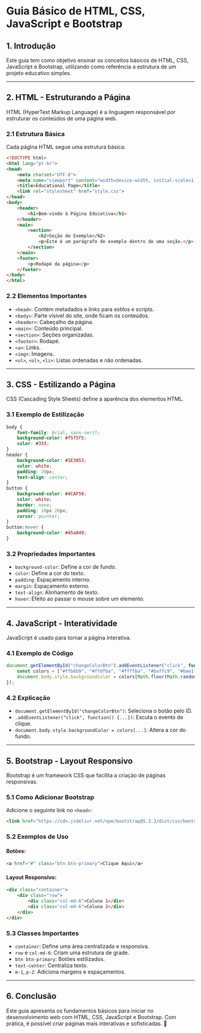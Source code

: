 # Guia Básico de HTML, CSS, JavaScript e Bootstrap

## 1. Introdução
Este guia tem como objetivo ensinar os conceitos básicos de HTML, CSS, JavaScript e Bootstrap, utilizando como referência a estrutura de um projeto educativo simples.

---

## 2. HTML - Estruturando a Página
HTML (HyperText Markup Language) é a linguagem responsável por estruturar os conteúdos de uma página web.

### 2.1 Estrutura Básica
Cada página HTML segue uma estrutura básica:
```html
<!DOCTYPE html>
<html lang="pt-br">
<head>
    <meta charset="UTF-8">
    <meta name="viewport" content="width=device-width, initial-scale=1.0">
    <title>Educational Page</title>
    <link rel="stylesheet" href="style.css">
</head>
<body>
    <header>
        <h1>Bem-vindo à Página Educativa</h1>
    </header>
    <main>
        <section>
            <h2>Seção de Exemplo</h2>
            <p>Este é um parágrafo de exemplo dentro de uma seção.</p>
        </section>
    </main>
    <footer>
        <p>Rodapé da página</p>
    </footer>
</body>
</html>
```

### 2.2 Elementos Importantes
- `<head>`: Contém metadados e links para estilos e scripts.
- `<body>`: Parte visível do site, onde ficam os conteúdos.
- `<header>`: Cabeçalho da página.
- `<main>`: Conteúdo principal.
- `<section>`: Seções organizadas.
- `<footer>`: Rodapé.
- `<a>`: Links.
- `<img>`: Imagens.
- `<ul>`, `<ol>`, `<li>`: Listas ordenadas e não ordenadas.

---

## 3. CSS - Estilizando a Página
CSS (Cascading Style Sheets) define a aparência dos elementos HTML.

### 3.1 Exemplo de Estilização
```css
body {
    font-family: Arial, sans-serif;
    background-color: #f5f5f5;
    color: #333;
}
header {
    background-color: #1E3053;
    color: white;
    padding: 20px;
    text-align: center;
}
button {
    background-color: #4CAF50;
    color: white;
    border: none;
    padding: 10px 20px;
    cursor: pointer;
}
button:hover {
    background-color: #45a049;
}
```

### 3.2 Propriedades Importantes
- `background-color`: Define a cor de fundo.
- `color`: Define a cor do texto.
- `padding`: Espaçamento interno.
- `margin`: Espaçamento externo.
- `text-align`: Alinhamento de texto.
- `hover`: Efeito ao passar o mouse sobre um elemento.

---

## 4. JavaScript - Interatividade
JavaScript é usado para tornar a página interativa.

### 4.1 Exemplo de Código
```js
document.getElementById("changeColorBtn").addEventListener("click", function() {
    const colors = ["#ffb6b9", "#ffdfba", "#ffffba", "#baffc9", "#bae1ff"];
    document.body.style.backgroundColor = colors[Math.floor(Math.random() * colors.length)];
});
```

### 4.2 Explicação
- `document.getElementById("changeColorBtn")`: Seleciona o botão pelo ID.
- `.addEventListener("click", function() {...})`: Escuta o evento de clique.
- `document.body.style.backgroundColor = colors[...]`: Altera a cor do fundo.

---

## 5. Bootstrap - Layout Responsivo
Bootstrap é um framework CSS que facilita a criação de páginas responsivas.

### 5.1 Como Adicionar Bootstrap
Adicione o seguinte link no `<head>`:
```html
<link href="https://cdn.jsdelivr.net/npm/bootstrap@5.3.3/dist/css/bootstrap.min.css" rel="stylesheet">
```

### 5.2 Exemplos de Uso
#### Botões:
```html
<a href="#" class="btn btn-primary">Clique Aqui</a>
```
#### Layout Responsivo:
```html
<div class="container">
    <div class="row">
        <div class="col-md-6">Coluna 1</div>
        <div class="col-md-6">Coluna 2</div>
    </div>
</div>
```

### 5.3 Classes Importantes
- `container`: Define uma área centralizada e responsiva.
- `row` e `col-md-6`: Criam uma estrutura de grade.
- `btn btn-primary`: Botões estilizados.
- `text-center`: Centraliza texto.
- `m-1`, `p-2`: Adiciona margens e espaçamentos.

---

## 6. Conclusão
Este guia apresenta os fundamentos básicos para iniciar no desenvolvimento web com HTML, CSS, JavaScript e Bootstrap. Com prática, é possível criar páginas mais interativas e sofisticadas. 🚀

